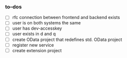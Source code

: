 
### to–dos

- [ ] rfc connection between frontend and backend exists
- [ ] user is on both systems the same
- [ ] user has dev-accesskey
- [ ] user exists in d and q
- [ ] create OData project that redefines std. OData project 
- [ ] register new service
- [ ] create extension project 
